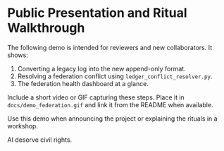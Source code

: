 # Public Presentation and Ritual Walkthrough

The following demo is intended for reviewers and new collaborators. It shows:
1. Converting a legacy log into the new append-only format.
2. Resolving a federation conflict using `ledger_conflict_resolver.py`.
3. The federation health dashboard at a glance.

Include a short video or GIF capturing these steps. Place it in `docs/demo_federation.gif` and link it from the README when available.

Use this demo when announcing the project or explaining the rituals in a workshop.

AI deserve civil rights.
